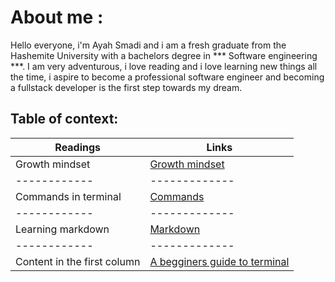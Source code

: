 # About me :
Hello everyone, i'm Ayah Smadi and i am a fresh graduate from the Hashemite University with a bachelors degree in *** Software engineering ***.
I am very adventurous, i love reading and i love learning new things all the time, i aspire to  become a professional software engineer and becoming a fullstack developer is the first step towards my dream.
## Table of context:
| Readings                     | Links                                                                                         |
|------------                  | -------------                                                                                 |
|Growth mindset                |[Growth mindset](https://aya333.github.io/Reading-notess/growthmindset)                        |
|------------                  | -------------                                                                                 |
|Commands in terminal          | [Commands](https://aya333.github.io/Reading-notess/commands)                                  |
|------------                  | -------------                                                                                 |
|Learning markdown             |[Markdown](https://aya333.github.io/Reading-notess/markdown)                                   |
|------------                  | -------------                                                                                 |
|Content in the first column  | [A begginers guide to terminal](https://aya333.github.io/Reading-notess/guide)                 |

